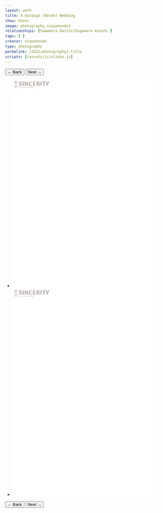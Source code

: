 ```yaml
---
layout: work
title: A DaiSuga (Nendo) Wedding
show: hover
image: photography_niquenendo1
relationships: [Sawamura Daichi/Sugawara Koushi ]
tags: [ ]
creator: niquenendo
type: photography
permalink: /2022/photography/:title
scripts: [/assets/js/slides.js]
---
```

<div class="fullscreen-image-slider">
  <div class="slides" role="region" aria-label="FullScreen Pictures" data-slide>
    <div class="slide-buttons">
      <button class="slide-previous hide" onclick="prevSlide()">
        <span class="show-for-sr">← Back</span>
      </button>
      <button class="slide-next" onclick="nextSlide()">
        <span class="show-for-sr">Next →</span>
      </button>
    </div>
    <ul class="slide-container">
      <li data-slide=1 class="is-active slide">
        <img class="visual" id="photography_niquenendo1" src="/assets/images/watermark.png" alt="page1">
      </li>
      <li data-slide=2 class="slide">
        <img class="visual" id="photography_niquenendo2" src="/assets/images/watermark.png" alt="page2">
      </li>
    </ul>
    <div class="slide-buttons">
      <button class="slide-previous hide" onclick="prevSlide()">
        <span class="show-for-sr">← Back</span>
      </button>
      <button class="slide-next" onclick="nextSlide()">
        <span class="show-for-sr">Next →</span>
      </button>
    </div>
  </div>
</div>